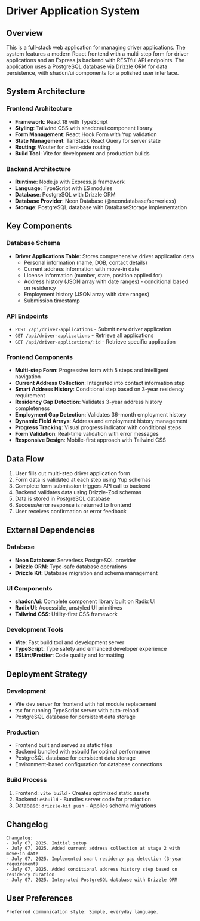 # Driver Application System

## Overview

This is a full-stack web application for managing driver applications. The system features a modern React frontend with a multi-step form for driver applications and an Express.js backend with RESTful API endpoints. The application uses a PostgreSQL database via Drizzle ORM for data persistence, with shadcn/ui components for a polished user interface.

## System Architecture

### Frontend Architecture
- **Framework**: React 18 with TypeScript
- **Styling**: Tailwind CSS with shadcn/ui component library
- **Form Management**: React Hook Form with Yup validation
- **State Management**: TanStack React Query for server state
- **Routing**: Wouter for client-side routing
- **Build Tool**: Vite for development and production builds

### Backend Architecture
- **Runtime**: Node.js with Express.js framework
- **Language**: TypeScript with ES modules
- **Database**: PostgreSQL with Drizzle ORM
- **Database Provider**: Neon Database (@neondatabase/serverless)
- **Storage**: PostgreSQL database with DatabaseStorage implementation

## Key Components

### Database Schema
- **Driver Applications Table**: Stores comprehensive driver application data
  - Personal information (name, DOB, contact details)
  - Current address information with move-in date
  - License information (number, state, position applied for)
  - Address history (JSON array with date ranges) - conditional based on residency
  - Employment history (JSON array with date ranges)
  - Submission timestamp

### API Endpoints
- `POST /api/driver-applications` - Submit new driver application
- `GET /api/driver-applications` - Retrieve all applications
- `GET /api/driver-applications/:id` - Retrieve specific application

### Frontend Components
- **Multi-step Form**: Progressive form with 5 steps and intelligent navigation
- **Current Address Collection**: Integrated into contact information step
- **Smart Address History**: Conditional step based on 3-year residency requirement
- **Residency Gap Detection**: Validates 3-year address history completeness
- **Employment Gap Detection**: Validates 36-month employment history
- **Dynamic Field Arrays**: Address and employment history management
- **Progress Tracking**: Visual progress indicator with conditional steps
- **Form Validation**: Real-time validation with error messages
- **Responsive Design**: Mobile-first approach with Tailwind CSS

## Data Flow

1. User fills out multi-step driver application form
2. Form data is validated at each step using Yup schemas
3. Complete form submission triggers API call to backend
4. Backend validates data using Drizzle-Zod schemas
5. Data is stored in PostgreSQL database
6. Success/error response is returned to frontend
7. User receives confirmation or error feedback

## External Dependencies

### Database
- **Neon Database**: Serverless PostgreSQL provider
- **Drizzle ORM**: Type-safe database operations
- **Drizzle Kit**: Database migration and schema management

### UI Components
- **shadcn/ui**: Complete component library built on Radix UI
- **Radix UI**: Accessible, unstyled UI primitives
- **Tailwind CSS**: Utility-first CSS framework

### Development Tools
- **Vite**: Fast build tool and development server
- **TypeScript**: Type safety and enhanced developer experience
- **ESLint/Prettier**: Code quality and formatting

## Deployment Strategy

### Development
- Vite dev server for frontend with hot module replacement
- tsx for running TypeScript server with auto-reload
- PostgreSQL database for persistent data storage

### Production
- Frontend built and served as static files
- Backend bundled with esbuild for optimal performance
- PostgreSQL database for persistent data storage
- Environment-based configuration for database connections

### Build Process
1. Frontend: `vite build` - Creates optimized static assets
2. Backend: `esbuild` - Bundles server code for production
3. Database: `drizzle-kit push` - Applies schema migrations

## Changelog

```
Changelog:
- July 07, 2025. Initial setup
- July 07, 2025. Added current address collection at stage 2 with move-in date
- July 07, 2025. Implemented smart residency gap detection (3-year requirement)
- July 07, 2025. Added conditional address history step based on residency duration
- July 07, 2025. Integrated PostgreSQL database with Drizzle ORM
```

## User Preferences

```
Preferred communication style: Simple, everyday language.
```